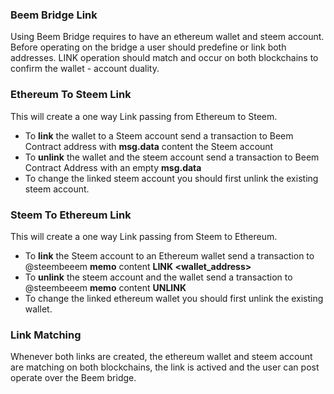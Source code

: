 ### Beem Bridge Link
Using Beem Bridge requires to have an ethereum wallet and steem account.
Before operating on the bridge a user should predefine or link both addresses.
LINK operation should match and occur on both blockchains to confirm the wallet - account duality.

### Ethereum To Steem Link
This will create a one way Link passing from Ethereum to Steem.
* To **link** the wallet to a Steem account send a transaction to Beem Contract address with **msg.data** content the Steem account
* To **unlink** the wallet and the steem account send a transaction to Beem Contract Address with an empty **msg.data**
* To change the linked steem account you should first unlink the existing steem account.

### Steem To Ethereum Link
This will create a one way Link passing from Steem to Ethereum.
* To **link** the Steem account to an Ethereum wallet send a transaction to @steembeeem **memo** content **LINK <wallet_address>** 
* To **unlink** the steem account and the wallet send a transaction to @steembeeem **memo** content **UNLINK**
* To change the linked ethereum wallet you should first unlink the existing wallet.

### Link Matching
Whenever both links are created, the ethereum wallet and steem account are matching on both blockchains, 
the link is actived and the user can post operate over the Beem bridge.
